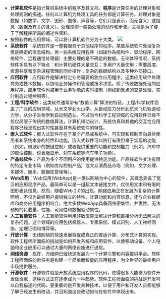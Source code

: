 - **计算机软件**是指计算机系统中的程序及其文档。**程序**是计算任务的处理对象和处理规则的描述。任何以计算机为处理工具的任务都是计算任务。处理对象是数据（如数字、文字、图形、图像、声音等，它们只是表示，而无含义）或信息（数据及有关的含义）。处理规则一般指处理的动作和步骤。文档是为了便于了解程序所需的阐述性资料。
- 按照软件的应用领域，可以将计算机软件分为十大类。
  ![](http://www.plantuml.com/plantuml/svg/SoWkIImgoStCIybDBE3Yqb9uiMxXytNJdytPzMBl-YUxjt5fQSKhFD-y-_dk-KW2JtTDUJvb1RB0zgNFLtJhFry-yUdQPSZYMtkUjYvzkgSVIUp9hkLF9pS-txKVIImyDGbY9bJ5Bg21psRkUj6y5zcmFGtFfko3E13YhhqJd--Uys9hoxDT4-0gTas0Qd581NeAwZ40)
- **系统软件**：系统软件是一整套服务于其他程序的程序。某些系统软件处理复杂但是确定的信息结构。另一些系统应用程序（如操作系统构件、驱动程序、网络软件、远程通信处理器）主要处理的是不确定的数据。无论体积情况，系统软件多具有以下特点：和计算机硬件大量交互；多用户大量使用；需要高度、资源共享和复杂进程管理的同步操作；复杂的数据结构以及多种外部接口。
- **应用软件**：应用软件是解决特定业务需要的独立应用程序。这类应用软件处理商务或技术数据，以协助业务操作和管理或技术决策。除了传统数据处理的应用程序，应用软件也被用于业务功能的实时控制（例如销售点的交易处理、实时制造过程控制等）。
- **工程/科学软件**：这类软件通常带有“数值计算”算法的特征。工程/科学软件涵盖了广泛的应用领域，从天文学到火山学，从自动应力分析到航天飞机轨道动力学，从分子生物学到自动制造业。不过当今科学工程领域的应用软件已经不仅仅局限于传统的数值算法，计算机辅助设计、系统仿真和其他的交互性应用程序已经呈现出实时性甚至具有系统软件的特性。
- **嵌入式软件**：嵌入式软件存在于某个产品或系统中，可实现和控制面向最终使用者和系统本身的特性和功能。嵌入式软件可以执行有限但难于实现的功能（例如，微波炉的按键控制）或者提供重要的功能和控制能力（例如，汽车中的燃油控制、仪表板显示、刹车系统等汽车电子功能）。
- **产品线软件**：产品为多个不同用户的使用提供特定功能。产品线软件关注有限的特定专业市场（例如库存控制产品）或大众消费品市场（例如，文字处理、多媒体、娱乐、数据库管理等）。
- **Web应用**：Web应用(WebApp)是一类以网络为中心的软件，其概念涵盖了宽泛的应用程序产品。最简单可以是一组超文本链接文件，仅仅用文本和有限的图形表达信息。然而，随着Web 2.0的出现，网络应用正在发展为复杂的计算环境，不仅为最终用户提供独立的特性、计算功能和内容信息，还与企业数据库和商务应用程序相结合。绝大多数WebApp具备网络密集性、并发性、无法预知的负载量、性能、可用性和数据驱动属性。
- **人工智能软件**：人工智能软件利用非数值算法解决计算和直接分析无法解决的复杂问题。这个领域的应用包括机器人、专家系统、模式识别、人工神经网络、定理证明和博弈等。
- **开放计算**：无线网络的快速发展将促成真正的普适计算、分布式计算的实现。软件工程师所面临的挑战是如何开发系统和应用软件，以使移动设备、个人电脑和企业应用可以通过大量的网络设施进行通信。
- **网络资源**：现在，万维网已经快速发展为一个计算引擎和内容提供平台。软件工程师面临的新任务是构建一个简单而智能的应用程序，为全世界的最终用户市场提供服务。
- **开源软件**：开源软件就是开放系统应用程序的代码，使得很多人能够为软件开发做贡献，这种方式正在逐步成为一种趋势。软件工程师面临的挑战是开发可以自我描述的代码，更重要的是开发某种技术，以便于用户和开发人员都能够了解已经发生的改动，并且知道这些改动如何在软件中体现出来。